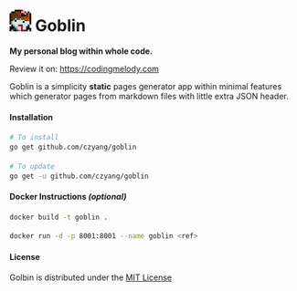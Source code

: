 # ![alt text](./tmpl/assets/images/header_icon.png "Logo Title Text 1") Goblin

**My personal blog within whole code.** 

Review it on: https://codingmelody.com

Goblin is a simplicity **static** pages generator app within minimal features which generator pages from markdown files with little extra JSON header.

#### Installation
```sh
# To install
go get github.com/czyang/goblin

# To update 
go get -u github.com/czyang/goblin

```

#### Docker Instructions *(optional)*
```sh
docker build -t goblin .

docker run -d -p 8001:8001 --name goblin <ref>
```

#### License
Golbin is distributed under the [MIT License](./LICENSE.txt)
